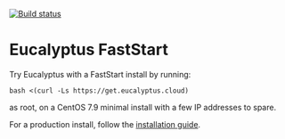 [![Build status](https://dev.azure.com/corymbia/eucalyptus/_apis/build/status/eucalyptus-publish-faststart)](https://dev.azure.com/corymbia/eucalyptus/_build/latest?definitionId=36)

# Eucalyptus FastStart
Try Eucalyptus with a FastStart install by running:

```
bash <(curl -Ls https://get.eucalyptus.cloud)
```

as root, on a CentOS 7.9 minimal install with a few IP addresses to spare.

For a production install, follow the [installation guide](https://docs.eucalyptus.cloud/eucalyptus/5/install_guide/automated_install/).


